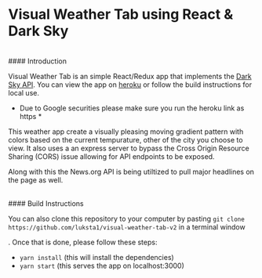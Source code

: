 # Visual Weather Tab using React & Dark Sky

<br />
#### Introduction

Visual Weather Tab is an simple React/Redux app that implements the [Dark Sky API](https://darksky.net/dev). You can view the app on [heroku](https://visual-weather-tab.herokuapp.com/) or follow the build instructions for local use.

* Due to Google securities please make sure you run the heroku link as https *

This weather app create a visually pleasing moving gradient pattern with colors based on the current tempurature, other of the city you choose to view. It also uses a an express server to bypass the Cross Origin Resource Sharing (CORS) issue allowing for API endpoints to be exposed.

Along with this the News.org API is being utiltized to pull major headlines on the page as well.

<br />
#### Build Instructions

You can also clone this repository to your computer by pasting 
`git clone https://github.com/luksta1/visual-weather-tab-v2` in a terminal window

. Once that is done, please follow these steps:
- `yarn install` (this will install the dependencies)
- `yarn start` (this serves the app on localhost:3000)
